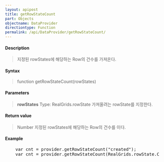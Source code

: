 ```yaml
---
layout: apipost
title: getRowStateCount
part: Objects
objectname: DataProvider
directiontype: Function
permalink: /api/DataProvider/getRowStateCount/
---
```



#### Description

> 지정된 rowStates에 해당하는 Row의 건수를 가져온다.


#### Syntax

> function getRowStateCount(rowStates)

#### Parameters

> **rowStates**
> Type: RealGrids.rowState
> 가져올려는 rowState를 지정한다. 


#### Return value

> Number
> 지정된 rowStates에 해당하는 Row의 건수를 이다.

#### Example

<pre class="prettyprint">
    var cnt = provider.getRowStateCount("created");
    var cnt = provider.getRowStateCount(RealGrids.rowState.CREATED);
</pre>


